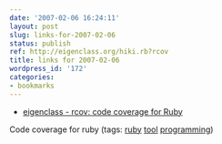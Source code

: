 ```yaml
---
date: '2007-02-06 16:24:11'
layout: post
slug: links-for-2007-02-06
status: publish
ref: http://eigenclass.org/hiki.rb?rcov
title: links for 2007-02-06
wordpress_id: '172'
categories:
- bookmarks
---
```




  * [eigenclass - rcov: code coverage for Ruby](http://eigenclass.org/hiki.rb?rcov)




Code coverage for ruby (tags: [ruby](http://del.icio.us/eob/ruby) [tool](http://del.icio.us/eob/tool) [programming](http://del.icio.us/eob/programming))






